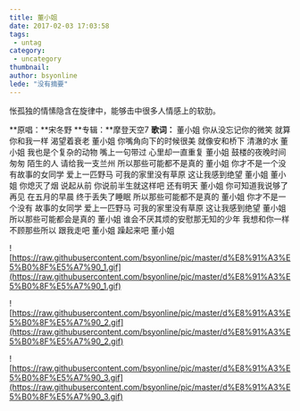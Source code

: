 ```yaml
---
title: 董小姐
date: 2017-02-03 17:03:58
tags:
 - untag
category: 
 - uncategory
thumbnail: 
author: bsyonline
lede: "没有摘要"
---
```


怅孤独的情愫隐含在旋律中，能够击中很多人情感上的软肋。

<!-- more -->
**原唱：**宋冬野
**专辑：**摩登天空7
**歌词：**
董小姐 你从没忘记你的微笑
就算你和我一样 渴望着衰老
董小姐 你嘴角向下的时候很美
就像安和桥下 清澈的水
董小姐 我也是个复杂的动物
嘴上一句带过 心里却一直重复
董小姐 鼓楼的夜晚时间匆匆
陌生的人 请给我一支兰州
所以那些可能都不是真的 董小姐
你才不是一个没有故事的女同学
爱上一匹野马 可我的家里没有草原
这让我感到绝望 董小姐
董小姐 你熄灭了烟 说起从前
你说前半生就这样吧 还有明天
董小姐 你可知道我说够了再见
在五月的早晨 终于丢失了睡眠
所以那些可能都不是真的 董小姐
你才不是一个没有
故事的女同学
爱上一匹野马 可我的家里没有草原
这让我感到绝望 董小姐
所以那些可能都会是真的 董小姐
谁会不厌其烦的安慰那无知的少年
我想和你一样 不顾那些所以
跟我走吧 董小姐
躁起来吧 董小姐


![https://raw.githubusercontent.com/bsyonline/pic/master/d%E8%91%A3%E5%B0%8F%E5%A7%90_1.gif](https://raw.githubusercontent.com/bsyonline/pic/master/d%E8%91%A3%E5%B0%8F%E5%A7%90_1.gif)

![https://raw.githubusercontent.com/bsyonline/pic/master/d%E8%91%A3%E5%B0%8F%E5%A7%90_2.gif](https://raw.githubusercontent.com/bsyonline/pic/master/d%E8%91%A3%E5%B0%8F%E5%A7%90_2.gif)

![https://raw.githubusercontent.com/bsyonline/pic/master/d%E8%91%A3%E5%B0%8F%E5%A7%90_3.gif](https://raw.githubusercontent.com/bsyonline/pic/master/d%E8%91%A3%E5%B0%8F%E5%A7%90_3.gif)
